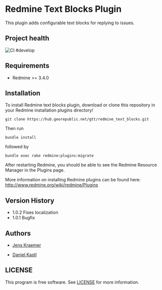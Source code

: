 # Redmine Text Blocks Plugin

This plugin adds configurable text blocks for replying to issues.

## Project health

![CI #develop](https://github.com/gtt-project/redmine_text_blocks/workflows/Test%20with%20Redmine/badge.svg)

## Requirements

- Redmine >= 3.4.0

## Installation

To install Redmine text blocks plugin, download or clone this repository in your Redmine installation plugins directory!

`git clone https://hub.georepublic.net/gtt/redmine_text_blocks.git`

Then run

`bundle install`

followed by

`bundle exec rake redmine:plugins:migrate`


After restarting Redmine, you should be able to see the Redmine Resource Manager in the Plugins page.

More information on installing Redmine plugins can be found here: http://www.redmine.org/wiki/redmine/Plugins


## Version History

  - 1.0.2 Fixes localization
  - 1.0.1 Bugfix


## Authors

  - [Jens Kraemer](https://github.com/jkraemer)

  - [Daniel Kastl](https://github.com/dkastl)


## LICENSE

This program is free software. See [LICENSE](LICENSE) for more information.
